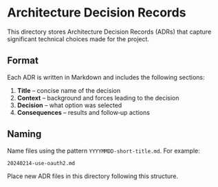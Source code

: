 # Architecture Decision Records

This directory stores Architecture Decision Records (ADRs) that capture significant technical choices made for the project.

## Format

Each ADR is written in Markdown and includes the following sections:

1. **Title** – concise name of the decision
2. **Context** – background and forces leading to the decision
3. **Decision** – what option was selected
4. **Consequences** – results and follow‑up actions

## Naming

Name files using the pattern `YYYYMMDD-short-title.md`. For example:

```
20240214-use-oauth2.md
```

Place new ADR files in this directory following this structure.
